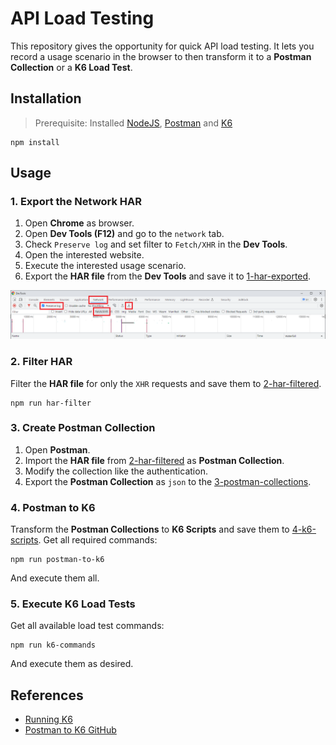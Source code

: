 # API Load Testing

This repository gives the opportunity for quick API load testing. It lets you record a usage scenario in the browser to
then transform it to a __Postman Collection__ or a __K6 Load Test__.

## Installation

> Prerequisite: Installed [NodeJS](https://nodejs.org/en/download), [Postman](https://www.postman.com/downloads/) 
> and [K6](https://k6.io/docs/get-started/installation/)

```shell
npm install
```

## Usage

### 1. Export the Network HAR

1. Open __Chrome__ as browser.
2. Open __Dev Tools (F12)__ and go to the `network` tab.
3. Check `Preserve log` and set filter to `Fetch/XHR` in the __Dev Tools__.
4. Open the interested website.
5. Execute the interested usage scenario.
6. Export the __HAR file__ from the __Dev Tools__ and save it to [1-har-exported](1-har-exported).

![Chrome Dev Tools](.docs/chrome-dev-tools.png)

### 2. Filter HAR

Filter the __HAR file__ for only the `XHR` requests and save them to [2-har-filtered](2-har-filtered).

```shell
npm run har-filter
```

### 3. Create Postman Collection

1. Open __Postman__.
2. Import the __HAR file__ from [2-har-filtered](2-har-filtered) as __Postman Collection__.
3. Modify the collection like the authentication.
4. Export the __Postman Collection__ as `json` to the [3-postman-collections](3-postman-collections).

### 4. Postman to K6

Transform the __Postman Collections__ to __K6 Scripts__ and save them to [4-k6-scripts](4-k6-scripts). Get all required
commands:

```shell
npm run postman-to-k6
```

And execute them all.

### 5. Execute K6 Load Tests

Get all available load test commands:

```shell
npm run k6-commands
```

And execute them as desired.

## References

* [Running K6](https://k6.io/docs/get-started/running-k6/)
* [Postman to K6 GitHub](https://github.com/apideck-libraries/postman-to-k6)
